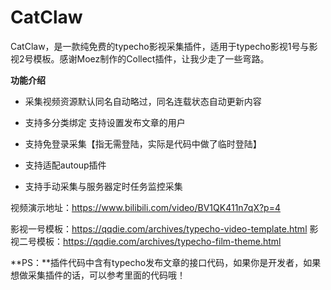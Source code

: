# CatClaw
CatClaw，是一款纯免费的typecho影视采集插件，适用于typecho影视1号与影视2号模板。感谢Moez制作的Collect插件，让我少走了一些弯路。

**功能介绍**

- 采集视频资源默认同名自动略过，同名连载状态自动更新内容 

- 支持多分类绑定 支持设置发布文章的用户 

- 支持免登录采集【指无需登陆，实际是代码中做了临时登陆】

- 支持适配autoup插件 

- 支持手动采集与服务器定时任务监控采集

  


视频演示地址：https://www.bilibili.com/video/BV1QK411n7qX?p=4

影视一号模板：https://qqdie.com/archives/typecho-video-template.html
影视二号模板：https://qqdie.com/archives/typecho-film-theme.html



**PS：**插件代码中含有typecho发布文章的接口代码，如果你是开发者，如果想做采集插件的话，可以参考里面的代码哦！